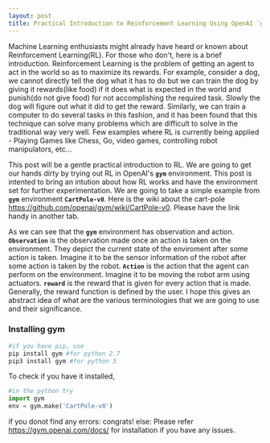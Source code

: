 ```yaml
---
layout: post
title: Practical Introduction to Reinforcement Learning Using OpenAI `gym`
---
```


Machine Learning enthusiasts might already have heard or known about Reinforcement Learning(RL). For those who don't, here is a brief introduction. Reinforcement Learning is the problem of getting an agent to act in the world so as to maximize its rewards. For example, consider a dog, we cannot directly tell the dog what it has to do but we can train the dog by giving it rewards(like food) if it does what is expected in the world and punish(do not give food) for not accomplishing the required task. Slowly the dog will figure out what it did to get the reward. Similarly, we can train a computer to do several tasks in this fashion, and it has been found that this technique can solve many problems which are difficult to solve in the traditional way very well. Few examples where RL is currently being applied - Playing Games like Chess, Go, video games, controlling robot manipulators, etc...

This post will be a gentle practical introduction to RL. We are going to get our hands dirty by trying out RL in OpenAI's **`gym`** environment. This post is intented to bring an intution about how RL works and have the environment set for further experimentation. We are going to take a simple example from **`gym`** environment **`CartPole-v0`**.  Here is the wiki about the cart-pole <https://github.com/openai/gym/wiki/CartPole-v0>. Please have the link handy in another tab.

As we can see that the **`gym`** environment has observation and action. **`Observation`** is the observation made once an action is taken on the environment. They depict the current state of the enviroment after some action is taken. Imagine it to be the sensor information of the robot after some action is taken by the robot. **`Action`** is the action that the agent can perform on the environment. Imagine it to be moving the robot arm using actuators. **`reward`** is the reward that is given for every action that is made. Generally, the reward function is defined by the user. I hope this gives an abstract idea of what are the various terminologies that we are going to use and their significance.


### Installing gym

```python
#if you have pip, use
pip install gym #for python 2.7
pip3 install gym #for python 3
```

To check if you have it installed,

```python
#in the python try
import gym
env = gym.make('CartPole-v0')
```

if you donot find any errors:
 	congrats! 
else:
	Please refer <https://gym.openai.com/docs/> for installation if you have any issues.


